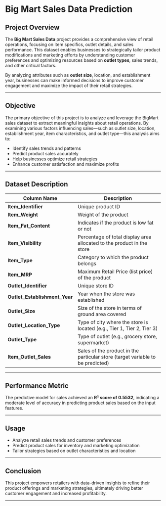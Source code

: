 # Big Mart Sales Data Prediction

## Project Overview
The **Big Mart Sales Data** project provides a comprehensive view of retail operations, focusing on item specifics, outlet details, and sales performance. This dataset enables businesses to strategically tailor product modifications and marketing efforts by understanding customer preferences and optimizing resources based on **outlet types**, sales trends, and other critical factors.

By analyzing attributes such as **outlet size**, location, and establishment year, businesses can make informed decisions to improve customer engagement and maximize the impact of their retail strategies.

---

## Objective
The primary objective of this project is to analyze and leverage the BigMart sales dataset to extract meaningful insights about retail operations. By examining various factors influencing sales—such as outlet size, location, establishment year, item characteristics, and outlet type—this analysis aims to:

- Identify sales trends and patterns
- Predict product sales accurately
- Help businesses optimize retail strategies
- Enhance customer satisfaction and maximize profits

---

## Dataset Description

| Column Name               | Description                                                                                      |
|---------------------------|--------------------------------------------------------------------------------------------------|
| **Item_Identifier**       | Unique product ID                                                                                |
| **Item_Weight**           | Weight of the product                                                                            |
| **Item_Fat_Content**      | Indicates if the product is low fat or not                                                      |
| **Item_Visibility**       | Percentage of total display area allocated to the product in the store                           |
| **Item_Type**             | Category to which the product belongs                                                           |
| **Item_MRP**              | Maximum Retail Price (list price) of the product                                                |
| **Outlet_Identifier**     | Unique store ID                                                                                  |
| **Outlet_Establishment_Year** | Year when the store was established                                                          |
| **Outlet_Size**           | Size of the store in terms of ground area covered                                               |
| **Outlet_Location_Type**  | Type of city where the store is located (e.g., Tier 1, Tier 2, Tier 3)                          |
| **Outlet_Type**           | Type of outlet (e.g., grocery store, supermarket)                                              |
| **Item_Outlet_Sales**     | Sales of the product in the particular store (target variable to be predicted)                  |

---

## Performance Metric
The predictive model for sales achieved an **R² score of 0.5532**, indicating a moderate level of accuracy in predicting product sales based on the input features.

---

## Usage
- Analyze retail sales trends and customer preferences
- Predict product sales for inventory and marketing optimization
- Tailor strategies based on outlet characteristics and location

---

## Conclusion
This project empowers retailers with data-driven insights to refine their product offerings and marketing strategies, ultimately driving better customer engagement and increased profitability.

---

